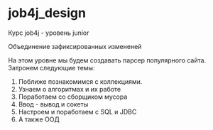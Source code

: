 # job4j_design

Курс job4j - уровень junior

Объединение зафиксированных измененeй

На этом уровне мы будем создавать парсер популярного сайта.
Затронем следующие темы:
1. Поближе познакомимся с коллекциями.
2. Узнаем о алгоритмах и их работе
3. Поработаем со сборщиком мусора
4. Ввод - вывод и сокеты
5. Настроем и поработаем с SQL и JDBC
6. А также ООД